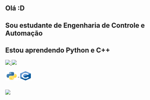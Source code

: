 ## Olá :D
## Sou estudante de Engenharia de Controle e Automação
## Estou aprendendo Python e C++ 

 <div>
  <a href="https://github.com/emciv02">
  <img height="180em" src="https://github-readme-stats.vercel.app/api?username=emciv02&show_icons=true&theme=dracula&include_all_commits=true&count_private=true"/>
  <img height="150em" src="https://github-readme-stats.vercel.app/api/top-langs/?username=emciv02&layout=compact&langs_count=7&theme=dracula"/>
</div>
<div style="display: inline_block"><br>
  <img align="center" alt="vic-Python" height="30" width="40" src="https://raw.githubusercontent.com/devicons/devicon/master/icons/python/python-original.svg">
  <img align="center" alt="vic-Csharp" height="30" width="40" src="https://raw.githubusercontent.com/devicons/devicon/master/icons/c/c-original.svg">
 
</div>
  
  ##
 
<div> 
  <a href="https://www.linkedin.com/in/victoria-medeiros-2a7b42185/" target="_blank"><img src="https://img.shields.io/badge/-LinkedIn-%230077B5?style=for-the-badge&logo=linkedin&logoColor=white" target="_blank"></a> 

 </div>
